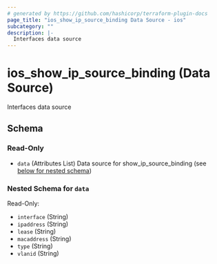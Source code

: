 ```yaml
---
# generated by https://github.com/hashicorp/terraform-plugin-docs
page_title: "ios_show_ip_source_binding Data Source - ios"
subcategory: ""
description: |-
  Interfaces data source
---
```


# ios_show_ip_source_binding (Data Source)

Interfaces data source



<!-- schema generated by tfplugindocs -->
## Schema

### Read-Only

- `data` (Attributes List) Data source for show_ip_source_binding (see [below for nested schema](#nestedatt--data))

<a id="nestedatt--data"></a>
### Nested Schema for `data`

Read-Only:

- `interface` (String)
- `ipaddress` (String)
- `lease` (String)
- `macaddress` (String)
- `type` (String)
- `vlanid` (String)
